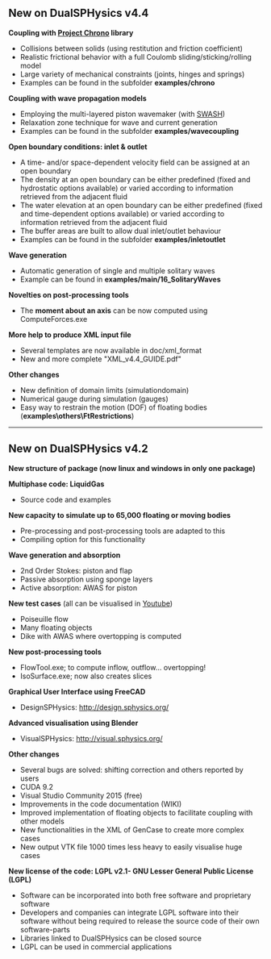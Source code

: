 ## New on DualSPHysics v4.4

**Coupling with [Project Chrono](https://projectchrono.org/) library**
* Collisions between solids (using restitution and friction coefficient)
* Realistic frictional behavior with a full Coulomb sliding/sticking/rolling model
* Large variety of mechanical constraints (joints, hinges and springs)
* Examples can be found in the subfolder **examples/chrono**

**Coupling with wave propagation models**
* Employing the multi-layered piston wavemaker (with [SWASH](http://swash.sourceforge.net/))
* Relaxation zone technique for wave and current generation
* Examples can be found in the subfolder **examples/wavecoupling**

**Open boundary conditions: inlet & outlet**
* A time- and/or space-dependent velocity field can be assigned at an open boundary
* The density at an open boundary can be either predefined (fixed and hydrostatic options available) or varied according to information retrieved from the adjacent fluid
* The water elevation at an open boundary can be either predefined (fixed and time-dependent options available) or varied according to information retrieved from the adjacent fluid
* The buffer areas are built to allow dual inlet/outlet behaviour
* Examples can be found in the subfolder **examples/inletoutlet**

**Wave generation**
* Automatic generation of single and multiple solitary waves
* Example can be found in **examples/main/16_SolitaryWaves**

**Novelties on post-processing tools**
* The **moment about an axis** can be now computed using ComputeForces.exe

**More help to produce XML input file**
* Several templates are now available in doc/xml_format
* New and more complete "XML_v4.4_GUIDE.pdf"

**Other changes**
* New definition of domain limits (simulationdomain)
* Numerical gauge during simulation (gauges)
* Easy way to restrain the motion (DOF) of floating bodies (**examples\others\FtRestrictions**)


***


## New on DualSPHysics v4.2

**New structure of package (now linux and windows in only one package)**

**Multiphase code: LiquidGas**
* Source code and examples

**New capacity to simulate up to 65,000 floating or moving bodies** 
* Pre-processing and post-processing tools are adapted to this
* Compiling option for this functionality

**Wave generation and absorption**
* 2nd Order Stokes: piston and flap
* Passive absorption using sponge layers
* Active absorption: AWAS for piston

**New test cases** (all can be visualised in [Youtube](https://www.youtube.com/watch?v=BvCXgew5Ucs&list=PLwaIMU-iIzj2MnNs8w9nH0yluapkGh0jP)) 
* Poiseuille flow
* Many floating objects
* Dike with AWAS where overtopping is computed

**New post-processing tools**
* FlowTool.exe; to compute inflow, outflow… overtopping!
* IsoSurface.exe; now also creates slices 

**Graphical User Interface using FreeCAD** 
* DesignSPHysics: http://design.sphysics.org/ 

**Advanced visualisation using Blender**
* VisualSPHysics: http://visual.sphysics.org/ 

**Other changes**
* Several bugs are solved: shifting correction and others reported by users
* CUDA 9.2
* Visual Studio Community 2015 (free)
* Improvements in the code documentation (WIKI)
* Improved implementation of floating objects to facilitate coupling with other models
* New functionalities in the XML of GenCase to create more complex cases
* New output VTK file 1000 times less heavy to easily visualise huge cases

**New license of the code: LGPL v2.1- GNU Lesser General Public License (LGPL)**
* Software can be incorporated into both free software and proprietary software 
* Developers and companies can integrate LGPL software into their software without being required to release the source code of their own software-parts
* Libraries linked to DualSPHysics can be closed source
* LGPL can be used in commercial applications


